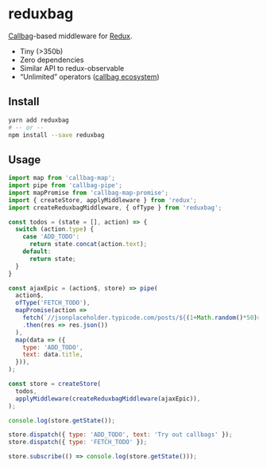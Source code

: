 # reduxbag

[Callbag](https://github.com/callbag/callbag)-based middleware for [Redux](https://github.com/reactjs/redux).

- Tiny (>350b)
- Zero dependencies
- Similar API to redux-observable
- “Unlimited” operators ([callbag ecosystem](https://github.com/callbag/callbag/wiki))

## Install

```sh
yarn add reduxbag
# -- or --
npm install --save reduxbag
```

## Usage

```js
import map from 'callbag-map';
import pipe from 'callbag-pipe';
import mapPromise from 'callbag-map-promise';
import { createStore, applyMiddleware } from 'redux';
import createReduxbagMiddleware, { ofType } from 'reduxbag';

const todos = (state = [], action) => {
  switch (action.type) {
    case 'ADD_TODO':
      return state.concat(action.text);
    default:
      return state;
  }
}

const ajaxEpic = (action$, store) => pipe(
  action$,
  ofType('FETCH_TODO'),
  mapPromise(action =>
    fetch(`//jsonplaceholder.typicode.com/posts/${(1+Math.random()*50)>>>0}`)
    .then(res => res.json())
  ),
  map(data => ({
    type: 'ADD_TODO',
    text: data.title,
  })),
);

const store = createStore(
  todos,
  applyMiddleware(createReduxbagMiddleware(ajaxEpic)),
);

console.log(store.getState());

store.dispatch({ type: 'ADD_TODO', text: 'Try out callbags' });
store.dispatch({ type: 'FETCH_TODO' });

store.subscribe(() => console.log(store.getState()));
```
